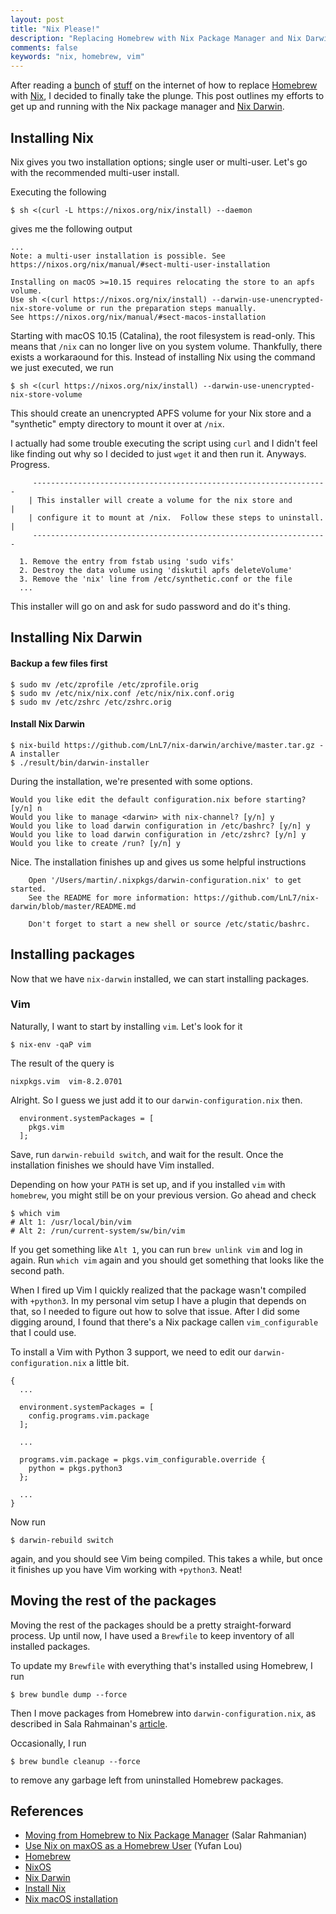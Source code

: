 ```yaml
---
layout: post
title: "Nix Please!"
description: "Replacing Homebrew with Nix Package Manager and Nix Darwin"
comments: false
keywords: "nix, homebrew, vim"
---
```


After reading a [bunch][1] of [stuff][2] on the internet of how to replace
[Homebrew][3] with [Nix][4], I decided to finally take the plunge. This post
outlines my efforts to get up and running with the Nix package manager and [Nix
Darwin][5].

## Installing Nix

Nix gives you two installation options; single user or multi-user. Let's go
with the recommended multi-user install.

Executing the following

```
$ sh <(curl -L https://nixos.org/nix/install) --daemon
```

gives me the following output

```
...
Note: a multi-user installation is possible. See https://nixos.org/nix/manual/#sect-multi-user-installation

Installing on macOS >=10.15 requires relocating the store to an apfs volume.
Use sh <(curl https://nixos.org/nix/install) --darwin-use-unencrypted-nix-store-volume or run the preparation steps manually.
See https://nixos.org/nix/manual/#sect-macos-installation
```

Starting with macOS 10.15 (Catalina), the root filesystem is read-only. This
means that `/nix` can no longer live on you system volume. Thankfully, there
exists a workaraound for this. Instead of installing Nix using the command we
just executed, we run 

```
$ sh <(curl https://nixos.org/nix/install) --darwin-use-unencrypted-nix-store-volume
```

This should create an unencrypted APFS volume for your Nix store and a
"synthetic" empty directory to mount it over at `/nix`.

I actually had some trouble executing the script using `curl` and I didn't feel
like finding out why so I decided to just `wget` it and then run it. Anyways.
Progress.

```
     ------------------------------------------------------------------ 
    | This installer will create a volume for the nix store and        |
    | configure it to mount at /nix.  Follow these steps to uninstall. |
     ------------------------------------------------------------------ 

  1. Remove the entry from fstab using 'sudo vifs'
  2. Destroy the data volume using 'diskutil apfs deleteVolume'
  3. Remove the 'nix' line from /etc/synthetic.conf or the file
  ...
```

This installer will go on and ask for sudo password and do it's thing.

## Installing Nix Darwin

####  Backup a few files first

```
$ sudo mv /etc/zprofile /etc/zprofile.orig
$ sudo mv /etc/nix/nix.conf /etc/nix/nix.conf.orig
$ sudo mv /etc/zshrc /etc/zshrc.orig
```

#### Install Nix Darwin

```
$ nix-build https://github.com/LnL7/nix-darwin/archive/master.tar.gz -A installer
$ ./result/bin/darwin-installer
```

During the installation, we're presented with some options.

```
Would you like edit the default configuration.nix before starting? [y/n] n
Would you like to manage <darwin> with nix-channel? [y/n] y
Would you like to load darwin configuration in /etc/bashrc? [y/n] y
Would you like to load darwin configuration in /etc/zshrc? [y/n] y
Would you like to create /run? [y/n] y
```

Nice. The installation finishes up and gives us some helpful instructions

```
    Open '/Users/martin/.nixpkgs/darwin-configuration.nix' to get started.
    See the README for more information: https://github.com/LnL7/nix-darwin/blob/master/README.md

    Don't forget to start a new shell or source /etc/static/bashrc.
```

## Installing packages

Now that we have `nix-darwin` installed, we can start installing packages.

### Vim

Naturally, I want to start by installing `vim`. Let's look for it

```
$ nix-env -qaP vim
```

The result of the query is

```
nixpkgs.vim  vim-8.2.0701
```

Alright. So I guess we just add it to our `darwin-configuration.nix` then.

```
  environment.systemPackages = [
    pkgs.vim
  ];
```

Save, run `darwin-rebuild switch`, and wait for the result. Once the
installation finishes we should have Vim installed.

Depending on how your `PATH` is set up, and if you installed `vim` with
`homebrew`, you might still be on your previous version. Go ahead and check

```
$ which vim
# Alt 1: /usr/local/bin/vim
# Alt 2: /run/current-system/sw/bin/vim
```

If you get something like `Alt 1`, you can run `brew unlink vim` and log in
again. Run `which vim` again and you should get something that looks like the
second path.

When I fired up Vim I quickly realized that the package wasn't compiled with
`+python3`. In my personal vim setup I have a plugin that depends on that, so I
needed to figure out how to solve that issue. After I did some digging around,
I found that there's a Nix package callen `vim_configurable` that I could use.

To install a Vim with Python 3 support, we need to edit our
`darwin-configuration.nix` a little bit.

```
{
  ...

  environment.systemPackages = [
    config.programs.vim.package
  ];

  ...

  programs.vim.package = pkgs.vim_configurable.override {
    python = pkgs.python3
  };

  ...
}
```

Now run

```
$ darwin-rebuild switch
```

again, and you should see Vim being compiled. This takes a while, but once it
finishes up you have Vim working with `+python3`. Neat!

## Moving the rest of the packages

Moving the rest of the packages should be a pretty straight-forward process. Up
until now, I have used a `Brewfile` to keep inventory of all installed
packages.

To update my `Brewfile` with everything that's installed using Homebrew, I run

```
$ brew bundle dump --force
```

Then I move packages from Homebrew into `darwin-configuration.nix`, as
described in Sala Rahmainan's [article][1].

Occasionally, I run

```
$ brew bundle cleanup --force
```

to remove any garbage left from uninstalled Homebrew packages.

## References

- [Moving from Homebrew to Nix Package Manager][1] (Salar Rahmanian)
- [Use Nix on maxOS as a Homebrew User][2] (Yufan Lou)
- [Homebrew][3]
- [NixOS][4]
- [Nix Darwin][5]
- [Install Nix][6]
- [Nix macOS installation][7]

[1]: https://www.softinio.com/post/moving-from-homebrew-to-nix-package-manager/
[2]: https://dev.to/louy2/use-nix-on-macos-as-a-homebrew-user-22d
[3]: https://brew.sh/
[4]: https://nixos.org/
[5]: https://github.com/LnL7/nix-darwin
[6]: https://nixos.org/guides/install-nix.html
[7]: https://nixos.org/nix/manual/#sect-macos-installation
